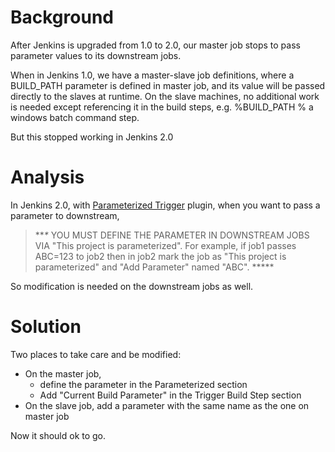 
# Background

After Jenkins is upgraded from 1.0 to 2.0, our master job stops to pass parameter values to its downstream jobs.

When in Jenkins 1.0, we have a master-slave job definitions, where a BUILD_PATH parameter is defined in master job, and its value will be passed directly to the slaves at runtime. On the slave machines, no additional work is needed except referencing it in the build steps, e.g. %BUILD_PATH % a windows batch command step.

But this stopped working in Jenkins 2.0

# Analysis

In Jenkins 2.0, with [Parameterized Trigger](https://wiki.jenkins.io/display/JENKINS/Parameterized+Trigger+Plugin) plugin, when you want to pass a parameter to downstream,

> ***\** YOU MUST DEFINE THE PARAMETER IN DOWNSTREAM JOBS VIA  "This project is parameterized". For example, if job1 passes ABC=123 to job2 then in job2 mark the job as "This project is parameterized" and "Add Parameter" named "ABC". *****

So modification is needed on the downstream jobs as well.

# Solution

Two places to take care and be modified:

- On the master job, 
  - define the parameter in the Parameterized section
  - Add "Current Build Parameter" in the Trigger Build Step section
- On the slave job, add a parameter with the same name as the one on master job

Now it should ok to go.

